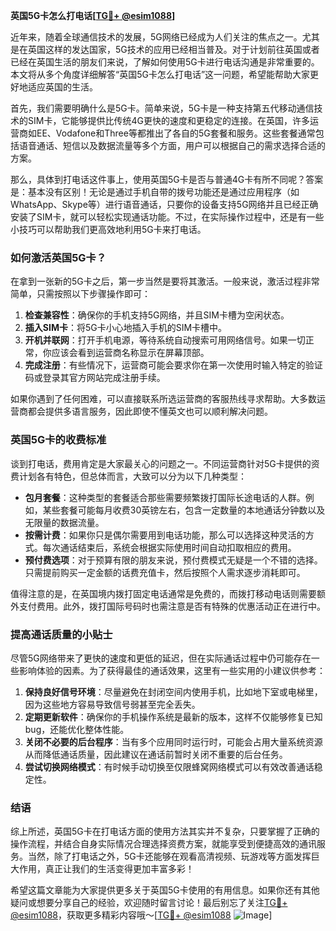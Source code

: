 **英国5G卡怎么打电话[[TG💪+ @esim1088](https://t.me/s/esim1088)]**

近年来，随着全球通信技术的发展，5G网络已经成为人们关注的焦点之一。尤其是在英国这样的发达国家，5G技术的应用已经相当普及。对于计划前往英国或者已经在英国生活的朋友们来说，了解如何使用5G卡进行电话沟通是非常重要的。本文将从多个角度详细解答“英国5G卡怎么打电话”这一问题，希望能帮助大家更好地适应英国的生活。

首先，我们需要明确什么是5G卡。简单来说，5G卡是一种支持第五代移动通信技术的SIM卡，它能够提供比传统4G更快的速度和更稳定的连接。在英国，许多运营商如EE、Vodafone和Three等都推出了各自的5G套餐和服务。这些套餐通常包括语音通话、短信以及数据流量等多个方面，用户可以根据自己的需求选择合适的方案。

那么，具体到打电话这件事上，使用英国5G卡是否与普通4G卡有所不同呢？答案是：基本没有区别！无论是通过手机自带的拨号功能还是通过应用程序（如WhatsApp、Skype等）进行语音通话，只要你的设备支持5G网络并且已经正确安装了SIM卡，就可以轻松实现通话功能。不过，在实际操作过程中，还是有一些小技巧可以帮助我们更高效地利用5G卡来打电话。

### 如何激活英国5G卡？

在拿到一张新的5G卡之后，第一步当然是要将其激活。一般来说，激活过程非常简单，只需按照以下步骤操作即可：

1. **检查兼容性**：确保你的手机支持5G网络，并且SIM卡槽为空闲状态。
2. **插入SIM卡**：将5G卡小心地插入手机的SIM卡槽中。
3. **开机并联网**：打开手机电源，等待系统自动搜索可用网络信号。如果一切正常，你应该会看到运营商名称显示在屏幕顶部。
4. **完成注册**：有些情况下，运营商可能会要求你在第一次使用时输入特定的验证码或登录其官方网站完成注册手续。

如果你遇到了任何困难，可以直接联系所选运营商的客服热线寻求帮助。大多数运营商都会提供多语言服务，因此即使不懂英文也可以顺利解决问题。

### 英国5G卡的收费标准

谈到打电话，费用肯定是大家最关心的问题之一。不同运营商针对5G卡提供的资费计划各有特色，但总体而言，大致可以分为以下几种类型：

- **包月套餐**：这种类型的套餐适合那些需要频繁拨打国际长途电话的人群。例如，某些套餐可能每月收费30英镑左右，包含一定数量的本地通话分钟数以及无限量的数据流量。
- **按需计费**：如果你只是偶尔需要用到电话功能，那么可以选择这种灵活的方式。每次通话结束后，系统会根据实际使用时间自动扣取相应的费用。
- **预付费选项**：对于预算有限的朋友来说，预付费模式无疑是一个不错的选择。只需提前购买一定金额的话费充值卡，然后按照个人需求逐步消耗即可。

值得注意的是，在英国境内拨打固定电话通常是免费的，而拨打移动电话则需要额外支付费用。此外，拨打国际号码时也需注意是否有特殊的优惠活动正在进行中。

### 提高通话质量的小贴士

尽管5G网络带来了更快的速度和更低的延迟，但在实际通话过程中仍可能存在一些影响体验的因素。为了获得最佳的通话效果，这里有一些实用的小建议供参考：

1. **保持良好信号环境**：尽量避免在封闭空间内使用手机，比如地下室或电梯里，因为这些地方容易导致信号弱甚至完全丢失。
2. **定期更新软件**：确保你的手机操作系统是最新的版本，这样不仅能够修复已知bug，还能优化整体性能。
3. **关闭不必要的后台程序**：当有多个应用同时运行时，可能会占用大量系统资源从而降低通话质量，因此建议在通话前暂时关闭不重要的后台任务。
4. **尝试切换网络模式**：有时候手动切换至仅限蜂窝网络模式可以有效改善通话稳定性。

### 结语

综上所述，英国5G卡在打电话方面的使用方法其实并不复杂，只要掌握了正确的操作流程，并结合自身实际情况合理选择资费方案，就能享受到便捷高效的通讯服务。当然，除了打电话之外，5G卡还能够在观看高清视频、玩游戏等方面发挥巨大作用，真正让我们的生活变得更加丰富多彩！

希望这篇文章能为大家提供更多关于英国5G卡使用的有用信息。如果你还有其他疑问或想要分享自己的经验，欢迎随时留言讨论！最后别忘了关注[TG💪+ @esim1088](https://t.me/s/esim1088)，获取更多精彩内容哦～[[TG💪+ @esim1088](https://t.me/s/esim1088) ![Image](https://i.postimg.cc/4NQfJmqS/Snipaste-2025-05-13-00-14-12.png)]